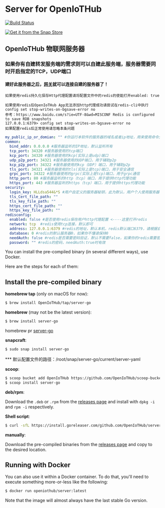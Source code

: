 # Server for OpenIoTHub
[![Build Status](https://travis-ci.com/OpenIoTHub/server-go.svg?branch=master)](https://travis-ci.com/OpenIoTHub/server-go)

[![Get it from the Snap Store](https://snapcraft.io/static/images/badges/en/snap-store-white.svg)](https://snapcraft.io/server-go)
## OpenIoTHub 物联网服务器

### 如果你有自建转发服务端的需求则可以自建此服务端，服务器需要同时开启指定的TCP，UDP端口
#### 建好此服务器之后，[网关](https://github.com/OpenIoTHub/gateway-go/releases )就可以连接自建的服务器了！

```
如果使用redis持久化保存Http代理配置请将配置文件中的redis的使能打开enabled: true
```
```
如果使用redis后OpenIoTHub App无法添加http代理成功请尝试在redis-cli中执行config set stop-writes-on-bgsave-error no
参考：https://www.baidu.com/s?ie=UTF-8&wd=MISCONF Redis is configured to save RDB snapshots
127.0.0.1:6379> config set stop-writes-on-bgsave-error no
如果配置redis后正常使用请忽略本条问题
```

```yaml
my_public_ip_or_domian: "" #你运行本软件的服务器的域名或者ip地址，用来使用命令生成token时有用
common:
  bind_addr: 0.0.0.0 #服务器监听的IP地址，默认监听所有
  tcp_port: 34320 #服务器使用的tcp端口
  kcp_port: 34320 #服务器使用的kcp(实际上是udp)端口
  udp_p2p_port: 34321 #服务器使用的UDP端口，用于辅助p2p
  kcp_p2p_port: 34322 #服务器使用的kcp（UDP）端口，用于辅助p2p
  tls_port: 34321 #服务器使用的tls(实际上是tcp)端口，用于安全通信
  grpc_port: 34322 #服务器使用的grpc(实际上是tcp)端口，用于grpc通信
  http_port: 80 #服务器监听的http（tcp）端口，用于提供http代理功能
  https_port: 443 #服务器监听的https（tcp）端口，用于提供https代理功能
security:
  login_key: HLLdsa544&*S #用户自定义的服务器秘钥，此为默认，用户个人使用服务器请修改
  tls_Cert_file_path: ""
  tls_key_file_path: ""
  https_cert_file_path: ""
  https_key_file_path: ""
redisconfig:
  enabled: false #是否使用redis保存用户http代理配置 <----这里打开redis
  network: tcp  #redis使用tcp连接，默认即可
  address: 127.0.0.1:6379 #redis的地址，默认本机，redis默认端口6379，请根据自己的redis配置
  database: 0 #redis的默认服务器0，如果你不懂请保持0
  needAuth: false #redis是否需要密码验证，默认不需要false，如果你的redis需要密码请将false改为true并配置下面password为redis密码
  password: "" #redis的密码，needAuth:true时有效
```

You can install the pre-compiled binary (in several different ways),
use Docker.

Here are the steps for each of them:

## Install the pre-compiled binary

**homebrew tap** (only on macOS for now):

```sh
$ brew install OpenIoTHub/tap/server-go
```

**homebrew** (may not be the latest version):

```sh
$ brew install server-go
```
homebrew pr [server-go](https://github.com/Homebrew/homebrew-core/blob/master/Formula/server-go.rb)

**snapcraft**:

```sh
$ sudo snap install server-go
```
*** 默认配置文件的路径：/root/snap/server-go/current/server-yaml

**scoop**:

```sh
$ scoop bucket add OpenIoTHub https://github.com/OpenIoTHub/scoop-bucket.git
$ scoop install server-go
```

**deb/rpm**:

Download the `.deb` or `.rpm` from the [releases page][releases] and
install with `dpkg -i` and `rpm -i` respectively.

**Shell script**:

```sh
$ curl -sfL https://install.goreleaser.com/github.com/OpenIoTHub/server-go.sh | sh
```

**manually**:

Download the pre-compiled binaries from the [releases page][releases] and
copy to the desired location.

## Running with Docker

You can also use it within a Docker container. To do that, you'll need to
execute something more-or-less like the following:

```sh
$ docker run openiothub/server:latest
```

Note that the image will almost always have the last stable Go version.

[releases]: https://github.com/OpenIoTHub/server-go/releases
